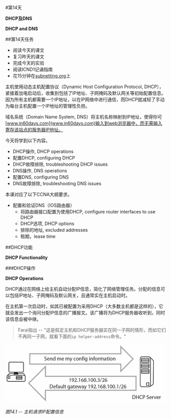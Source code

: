#第14天

**DHCP及DNS**

**DHCP and DNS**

##第14天任务

+ 阅读今天的课文
+ 复习昨天的课文
+ 完成今天的实验
+ 阅读ICND1记诵指南
+ 花15分钟在[subnetting.org](http://www.subnetting.org)上

主机使用动态主机配置协议（Dynamic Host Configuration Protocol, DHCP），紧接着加电启动后，收集到包括了IP地址、子网掩码及默认网关等初始配置信息。因为所有主机都需要一个IP地址，以在IP网络中进行通信，而DHCP就减轻了手动为每台主机配置一个IP地址的管理性负担。

域名系统（Domain Name System, DNS）将主机名称映射到IP地址，使得你可[www.in60days.com](www.in60days.com)输入到web浏览器中，而无需输入寄存该站点的服务器IP地址。

今天将学到以下内容。

+ DHCP操作, DHCP operations
+ 配置DHCP, configuring DHCP
+ DHCP故障排除, troubleshooting DHCP issues
+ DNS操作, DNS operations
+ 配置DNS, configuring DNS
+ DNS故障排除, troubleshooting DNS issues

本课对应了以下CCNA大纲要求。

+ 配置和验证DNS（IOS路由器）
    - 将路由器接口配置为使用DHCP, configure router interfaces to use DHCP
    - DHCP选项, DHCP options
    - 排除的地址, excluded addresses
    - 租期，lease time

##DHCP功能

**DHCP Functionality**

###DHCP操作

**DHCP Operations**

DHCP通过在网络上给主机自动分配IP信息，简化了网络管理任务。分配的信息可以包括IP地址、子网掩码及默认网关，且通常实在主机启动时。

在主机第一次启动时，如其已被配置为采用DHCP（大多数主机都是这样的），它就会发出一个询问分配IP信息的广播报文。该广播将为DHCP服务器收听到，同时该信息会被中继。

> Farai指出 -- "这是假定主机和DHCP服务器实在同一子网的情形，而如它们不再同一子网，就看下面的`ip helper-address`命令。"

![主机请求IP配置信息](images/1401.png)

*图14.1 -- 主机请求IP配置信息*


